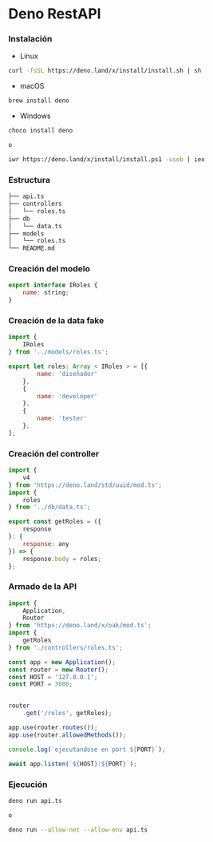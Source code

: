 # Deno RestAPI

### Instalación
- Linux
```bash
curl -fsSL https://deno.land/x/install/install.sh | sh
```

- macOS
```bash
brew install deno
```

- Windows
```bash
choco install deno

o

iwr https://deno.land/x/install/install.ps1 -useb | iex
```

### Estructura
```bash
├── api.ts
├── controllers
│   └── roles.ts
├── db
│   └── data.ts
├── models
│   └── roles.ts
└── README.md
```

### Creación del modelo
```javascript
export interface IRoles {
    name: string;
}
```

### Creación de la data fake
```javascript
import {
    IRoles
} from '../models/roles.ts';

export let roles: Array < IRoles > = [{
        name: 'diseñador'
    },
    {
        name: 'developer'
    },
    {
        name: 'tester'
    },
];
```

### Creación del controller
```javascript
import {
    v4
} from 'https://deno.land/std/uuid/mod.ts';
import {
    roles
} from '../db/data.ts';

export const getRoles = ({
    response
}: {
    response: any
}) => {
    response.body = roles;
};
```

### Armado de la API
```javascript
import {
    Application,
    Router
} from 'https://deno.land/x/oak/mod.ts';
import {
    getRoles
} from './controllers/roles.ts';

const app = new Application();
const router = new Router();
const HOST = '127.0.0.1';
const PORT = 3000;


router
    .get('/roles', getRoles);

app.use(router.routes());
app.use(router.allowedMethods());

console.log(`ejecutandose en port ${PORT}`);

await app.listen(`${HOST}:${PORT}`);
```

### Ejecución
```bash
deno run api.ts

o

deno run --allow-net --allow-env api.ts
```
